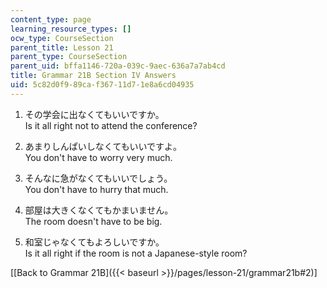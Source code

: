 ```yaml
---
content_type: page
learning_resource_types: []
ocw_type: CourseSection
parent_title: Lesson 21
parent_type: CourseSection
parent_uid: bffa1146-720a-039c-9aec-636a7a7ab4cd
title: Grammar 21B Section IV Answers
uid: 5c82d0f9-89ca-f367-11d7-1e8a6cd04935
---
```


1.  その学会に出なくてもいいですか。  
    Is it all right not to attend the conference?
    
2.  あまりしんぱいしなくてもいいですよ。  
    You don't have to worry very much.
    
3.  そんなに急がなくてもいいでしょう。  
    You don't have to hurry that much.
    
4.  部屋は大きくなくてもかまいません。  
    The room doesn't have to be big.
    
5.  和室じゃなくてもよろしいですか。  
    Is it all right if the room is not a Japanese-style room?
    

\[[Back to Grammar 21B]({{< baseurl >}}/pages/lesson-21/grammar21b#2)\]